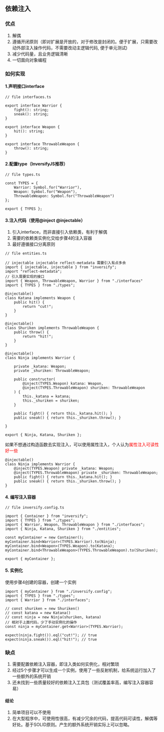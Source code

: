 ## 依赖注入

### 优点
1. 解偶
2. 遵循开闭原则（即对扩展是开放的，对于修改是封闭的。便于扩展，只需要改动外部注入操作代码，不需要改动主逻辑代码, 便于单元测试)
3. 减少代码量，且业务逻辑清晰
4. 一切面向对象编程


### 如何实现

#### 1.声明接口interface
````
// file interfaces.ts

export interface Warrior {
    fight(): string;
    sneak(): string;
}

export interface Weapon {
    hit(): string;
}

export interface ThrowableWeapon {
    throw(): string;
}
````

#### 2.配置type（InversifyJS推荐）
````
// file types.ts

const TYPES = {
    Warrior: Symbol.for("Warrior"),
    Weapon: Symbol.for("Weapon"),
    ThrowableWeapon: Symbol.for("ThrowableWeapon")
};

export { TYPES };
````

#### 3.注入代码（使用@inject @injectable）
1. 引入interface，而非直接引入依赖类，有利于解偶
2. 需要的依赖类实例化交给步骤4的注入容器
3. 最好遵循接口分离原则
````
// file entities.ts

// injectable injectable reflect-metadata 需要引入有点多余
import { injectable, injectable } from "inversify";
import "reflect-metadata";
// 引入需要实现的接口
import { Weapon, ThrowableWeapon, Warrior } from "./interfaces"
import { TYPES } from "./types";

@injectable()
class Katana implements Weapon {
    public hit() {
        return "cut!";
    }
}

@injectable()
class Shuriken implements ThrowableWeapon {
    public throw() {
        return "hit!";
    }
}

@injectable()
class Ninja implements Warrior {

    private _katana: Weapon;
    private _shuriken: ThrowableWeapon;

    public constructor(
	    @inject(TYPES.Weapon) katana: Weapon,
	    @inject(TYPES.ThrowableWeapon) shuriken: ThrowableWeapon
    ) {
        this._katana = katana;
        this._shuriken = shuriken;
    }

    public fight() { return this._katana.hit(); }
    public sneak() { return this._shuriken.throw(); }

}

export { Ninja, Katana, Shuriken };
````

如果不想通过构造函数去实现注入，可以使用属性注入，个人认为<font color=red>属性注入可读性好一些</font>
````
@injectable()
class Ninja implements Warrior {
    @inject(TYPES.Weapon) private _katana: Weapon;
    @inject(TYPES.ThrowableWeapon) private _shuriken: ThrowableWeapon;
    public fight() { return this._katana.hit(); }
    public sneak() { return this._shuriken.throw(); }
}
````

#### 4. 编写注入容器
````
// file inversify.config.ts

import { Container } from "inversify";
import { TYPES } from "./types";
import { Warrior, Weapon, ThrowableWeapon } from "./interfaces";
import { Ninja, Katana, Shuriken } from "./entities";

const myContainer = new Container();
myContainer.bind<Warrior>(TYPES.Warrior).to(Ninja);
myContainer.bind<Weapon>(TYPES.Weapon).to(Katana);
myContainer.bind<ThrowableWeapon>(TYPES.ThrowableWeapon).to(Shuriken);

export { myContainer };
````

#### 5. 实例化
使用步骤4创建的容器，创建一个实例
````
import { myContainer } from "./inversify.config";
import { TYPES } from "./types";
import { Warrior } from "./interfaces";

// const shuriken = new Shuriken()
// const katana = new Katana()
// const ninja = new Ninja(shuriken, katana)
// 相对于上面代码，少了手动实例化的操作
const ninja = myContainer.get<Warrior>(TYPES.Warrior);

expect(ninja.fight()).eql("cut!"); // true
expect(ninja.sneak()).eql("hit!"); // true
````

### 缺点
1. 需要配置依赖注入容器，即注入类如何实例化，相对繁琐
2. 经过5个步骤才可以生成一个实例，使用了一些反射机制，给系统运行加入了一些额外的系统开销
3. 还未找到一些质量较好的依赖注入工具包（测试覆盖率高，编写注入容器容易）

#### 结论
1. 简单项目可以不使用
2. 在大型程序中，可使用性很高，有减少冗余的代码，提高代码可读性，解偶等好处。基于SOLID原则。产生的额外系统开销实际上可以忽略。
